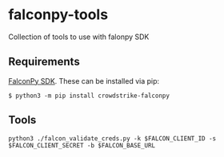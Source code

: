 # falconpy-tools
Collection of tools to use with falonpy SDK

## Requirements

[FalconPy SDK](https://github.com/CrowdStrike/falconpy). These can be installed via pip:

```shell
$ python3 -m pip install crowdstrike-falconpy
```

## Tools

`python3 ./falcon_validate_creds.py -k $FALCON_CLIENT_ID -s $FALCON_CLIENT_SECRET -b $FALCON_BASE_URL`
